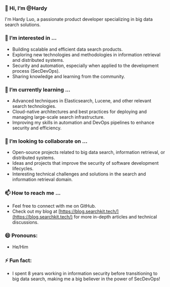 ### 👋 Hi, I’m @Hardy

I'm Hardy Luo, a passionate product developer specializing in big data search solutions.

### 👀 I’m interested in ...

*   Building scalable and efficient data search products.
*   Exploring new technologies and methodologies in information retrieval and distributed systems.
*   Security and automation, especially when applied to the development process (SecDevOps).
*   Sharing knowledge and learning from the community.

### 🌱 I’m currently learning ...

*   Advanced techniques in Elasticsearch, Lucene, and other relevant search technologies.
*   Cloud-native architectures and best practices for deploying and managing large-scale search infrastructure.
*   Improving my skills in automation and DevOps pipelines to enhance security and efficiency.

### 💞️ I’m looking to collaborate on ...

*   Open-source projects related to big data search, information retrieval, or distributed systems.
*   Ideas and projects that improve the security of software development lifecycles.
*   Interesting technical challenges and solutions in the search and information retrieval domain.

### 📫 How to reach me ...

*   Feel free to connect with me on GitHub.
*   Check out my blog at [https://blog.searchkit.tech/](https://blog.searchkit.tech/) for more in-depth articles and technical discussions.

### 😄 Pronouns:

*   He/Him

### ⚡ Fun fact:

*   I spent 8 years working in information security before transitioning to big data search, making me a big believer in the power of SecDevOps!

<!---
luohf-infinilabs/luohf-infinilabs is a ✨ special ✨ repository because its `README.md` (this file) appears on your GitHub profile.
You can click the Preview link to take a look at your changes.
--->
